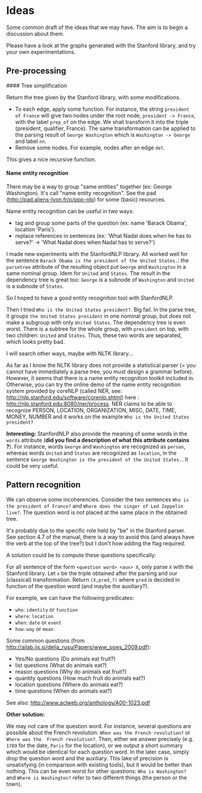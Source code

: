 # Ideas

Some common draft of the ideas that we may have. The aim is to begin a discussion
about them.

Please have a look at the graphs generated with the Stanford library, and try
your own experimentations.

## Pre-processing

#### Tree simplification

Return the tree given by the Stanford library, with some modifications.

* To each edge, apply some function. For instance, the string `president of France`
will give two nodes under the root node, `president -> France`, with the label
`prep_of` on the edge. We shall transform it into the triple (president, qualifier, 
France). The same transformation can be applied to the parsing result of 
`George Washington` which is `Washington -> George` and label `nn`.
* Remove some nodes. For example, nodes after an edge `det`.

This gives a nice recursive function.

#### Name entity recognition

There may be a way to group "same entities" together (ex: George Washington). It's call "name entity recognition". See the pad (http://pad.aliens-lyon.fr/p/ppp-nlp) for some (basic) resources.

Name entity recognition can be useful in two ways:
  - tag and group some parts of the question (ex: name 'Barack Obama', location 'Paris').
  - replace references in sentences (ex: 'What Nadal does when he has to serve?' -> 'What Nadal does when Nadal has to serve?')
  
I made new experiments with the StanfordNLP library. All worked well for the sentence
`Barack Obama is the president of the United States.`: the `parsetree` attribute 
of the resulting object put `George` and `Washington` in a same nominal group. Idem 
for `United` and `States`. The result in the dependency tree is great too: `George` 
is a subnode of `Washington` and `United` is a subnode of `States`.

So I hoped to have a good entity recognition tool with StanfordNLP.

Then I tried `Who is the United States president?`. Big fail. In the parse tree, 
it groups `the United States president` in one nominal group, but does not make 
a subgroup with only `United States`.
The dependency tree is even worst. There is a subtree for the whole group, with 
`president` on top, with two children: `United` and `States`. Thus, these two words 
are separated, which looks pretty bad.

I will search other ways, maybe with NLTK library...

As far as I know the NLTK library does not provide a statistical parser (= you cannot have immediately a parse tree, you must design a grammar before). However, it seems that there is a name entity recognition toolkit included in. Otherwise, you can try the online demo of the name entity recognition system provided by coreNLP (called NER, see: http://nlp.stanford.edu/software/corenlp.shtml) here : http://nlp.stanford.edu:8080/ner/process. NER claims to be able to recognize PERSON, LOCATION, ORGANIZATION, MISC, DATE, TIME, MONEY, NUMBER and it works on the example `Who is the United States president?`

**Interesting:** StanfordNLP also provide the meaning of some words in the `words`
attribute (__did you find a description of what this attribute contains ?__). For instance, words `George` and `Washington` are recognized as `person`,
whereas words `United` and `States` are recognized as `location`, in the sentence
`George Washington is the president of the United States.`. It could be very
useful.
  
## Pattern recognition

We can observe some incoherencies. 
Consider the two sentences `Who is the president of France?` and `Where does the
singer of Led Zeppelin live?`. The question word is not placed at the same place 
in the obtained tree.

It's probably due to the specific role held by "be" in the Stanford parser. See section 4.7 of the manual, there is a way to avoid this (and always have the verb at the top of the tree?) but I don't how adding the flag required.

A solution could be to compute these questions specifically:

For all sentence of the form `<question word> <aux> X`, only parse `X` with the 
Stanford library. Let `x` be the triple obtained after the parsing and our (classical)
transformation. Return `(X,pred,?)` where `pred` is decided in function of the 
question word (and maybe the auxiliary?). 

For example, we can have the following predicates:

* `who`: `identity` or `function`
* `where`: `location`
* `when`: `date` or `event`
* `how`: `way` or `mean`

Some common questions (from http://ailab.ijs.si/delia_rusu/Papers/www_ssws_2009.pdf):

* Yes/No questions (Do animals eat fruit?)
* list questions (What do animals eat?)
* reason questions (Why do animals eat fruit?)
* quantity questions (How much fruit do animals eat?)
* location questions (Where do animals eat?)
* time questions (When do animals eat?)

See also: http://www.aclweb.org/anthology/A00-1023.pdf

**Other solution:**

We may not care of the question word. For instance, several questions are possible
about the French revolution: `When was the French revolution?` or `Where was the 
French revolution?`. Then, either we answer precisely (e.g. `1789` for the date, 
`Paris` for the location), or we output a short summary which would be identical 
for each question word. In the later case, simply drop the question word and the 
auxiliary. This lake of precision is unsatisfying (in comparison with existing
tools), but it would be better than nothing. This can be even worst for other
questions: `Who is Washington?` and `Where is Washington?` refer to two different
things (the person or the town).
